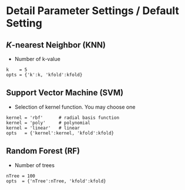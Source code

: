 # Detail Parameter Settings / Default Setting

## *K*-nearest Neighbor (KNN) 
* Number of k-value
```code 
k    = 5
opts = {'k':k, 'kfold':kfold}
```


## Support Vector Machine (SVM)
* Selection of kernel function. You may choose one
```code 
kernel = 'rbf'      # radial basis function
kernel = 'poly'     # polynomial
kernel = 'linear'   # linear
opts   = {'kernel':kernel, 'kfold':kfold}
```


## Random Forest (RF)
* Number of trees
```code 
nTree = 100  
opts  = {'nTree':nTree, 'kfold':kfold}
```





